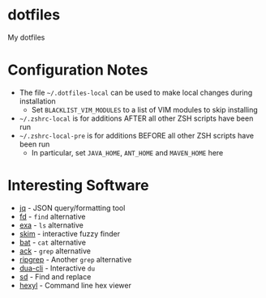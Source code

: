 dotfiles
========

My dotfiles

# Configuration Notes #

 * The file `~/.dotfiles-local` can be used to make local changes during installation
   * Set `BLACKLIST_VIM_MODULES` to a list of VIM modules to skip installing
 * `~/.zshrc-local` is for additions AFTER all other ZSH scripts have been run
 * `~/.zshrc-local-pre` is for additions BEFORE all other ZSH scripts have been run
   * In particular, set `JAVA_HOME`, `ANT_HOME` and `MAVEN_HOME` here

# Interesting Software #

* [jq](https://stedolan.github.io/jq/) - JSON query/formatting tool
* [fd](https://github.com/sharkdp/fd) - `find` alternative
* [exa](https://the.exa.website/) - `ls` alternative
* [skim](https://github.com/lotabout/skim) - interactive fuzzy finder
* [bat](https://github.com/sharkdp/bat) - `cat` alternative
* [ack](https://beyondgrep.com/) - `grep` alternative
* [ripgrep](https://github.com/BurntSushi/ripgrep) - Another `grep` alternative
* [dua-cli](https://github.com/Byron/dua-cli) - Interactive `du`
* [sd](https://github.com/chmln/sd) - Find and replace
* [hexyl](https://github.com/sharkdp/hexyl) - Command line hex viewer

